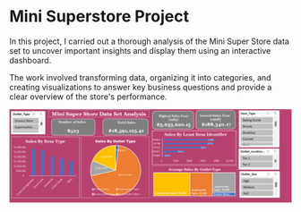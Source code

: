# Mini Superstore Project

In this project, I carried out a thorough analysis of the Mini Super Store data set to uncover important insights and display them using an interactive dashboard.

 The work involved transforming data, organizing it into categories, and creating visualizations to answer key business questions and provide a clear overview of the store's performance.

 ![Dashboard](minisuperstore.png)
 

